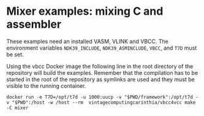 # Mixer examples: mixing C and assembler #

These examples need an installed VASM, VLINK and VBCC. The environment
variables `NDK39_INCLUDE`, `NDK39_ASMINCLUDE`, `VBCC`, and `T7D` must
be set.

Using the vbcc Docker image the following line in the root directory
of the repository will build the examples. Remember that the
compilation has to be started in the root of the repository as
symlinks are used and they must be visible to the running container.

```
docker run -e T7D=/opt/t7d -u 1000:uucp -v "$PWD/framework":/opt/t7d -v "$PWD":/host -w /host --rm  vintagecomputingcarinthia/vbcc4vcc make -C mixer
```
